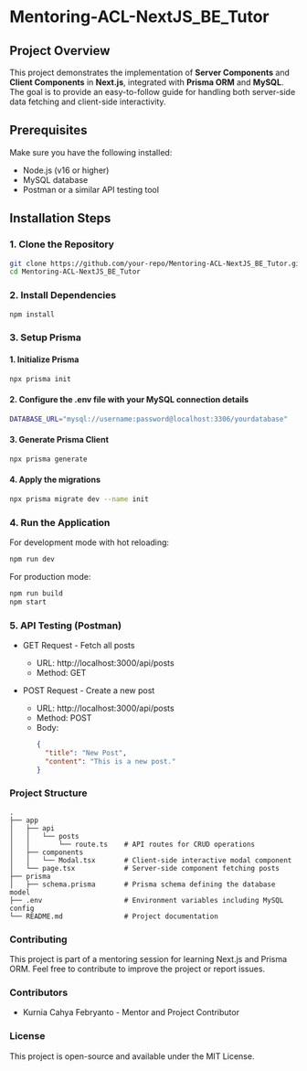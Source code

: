 # Mentoring-ACL-NextJS_BE_Tutor

## Project Overview

This project demonstrates the implementation of **Server Components** and **Client Components** in **Next.js**, integrated with **Prisma ORM** and **MySQL**. The goal is to provide an easy-to-follow guide for handling both server-side data fetching and client-side interactivity.

## Prerequisites

Make sure you have the following installed:
- Node.js (v16 or higher)
- MySQL database
- Postman or a similar API testing tool

## Installation Steps

### 1. Clone the Repository

```bash
git clone https://github.com/your-repo/Mentoring-ACL-NextJS_BE_Tutor.git
cd Mentoring-ACL-NextJS_BE_Tutor
```

### 2. Install Dependencies

```bash
npm install
```

### 3. Setup Prisma

#### 1. Initialize Prisma

```bash
npx prisma init
```

#### 2. Configure the .env file with your MySQL connection details

```bash
DATABASE_URL="mysql://username:password@localhost:3306/yourdatabase"
```

#### 3. Generate Prisma Client

```bash
npx prisma generate
```

#### 4. Apply the migrations

```bash
npx prisma migrate dev --name init
```

### 4. Run the Application

For development mode with hot reloading:

```bash
npm run dev
```

For production mode:

```bash
npm run build
npm start
```

### 5. API Testing (Postman)

- GET Request - Fetch all posts
  - URL: http://localhost:3000/api/posts
  - Method: GET

- POST Request - Create a new post
  - URL: http://localhost:3000/api/posts
  - Method: POST
  - Body: 
    ```json
    {
      "title": "New Post",
      "content": "This is a new post."
    }
    ```
    
### Project Structure
```
.
├── app
│   ├── api
│   │   └── posts
│   │       └── route.ts    # API routes for CRUD operations
│   ├── components
│   │   └── Modal.tsx       # Client-side interactive modal component
│   └── page.tsx            # Server-side component fetching posts
├── prisma
│   ├── schema.prisma       # Prisma schema defining the database model
├── .env                    # Environment variables including MySQL config
└── README.md               # Project documentation
```

### Contributing
This project is part of a mentoring session for learning Next.js and Prisma ORM. Feel free to contribute to improve the project or report issues.

### Contributors
- Kurnia Cahya Febryanto - Mentor and Project Contributor

### License
This project is open-source and available under the MIT License.